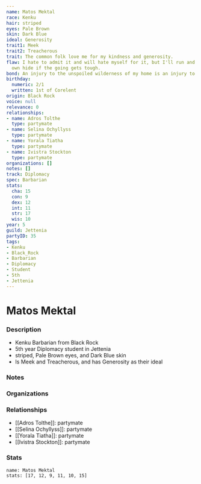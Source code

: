 ```yaml
---
name: Matos Mektal
race: Kenku
hair: striped
eyes: Pale Brown
skin: Dark Blue
ideal: Generosity
trait1: Meek
trait2: Treacherous
trait: The common folk love me for my kindness and generosity.
flaw: I hate to admit it and will hate myself for it, but I'll run and preserve my
  own hide if the going gets tough.
bond: An injury to the unspoiled wilderness of my home is an injury to me.
birthday:
  numeric: 2/1
  written: 1st of Corelent
origin: Black Rock
voice: null
relevance: 0
relationships:
- name: Adros Tolthe
  type: partymate
- name: Selina Ochyllyss
  type: partymate
- name: Yorala Tiatha
  type: partymate
- name: Ivistra Stockton
  type: partymate
organizations: []
notes: []
track: Diplomacy
spec: Barbarian
stats:
  cha: 15
  con: 9
  dex: 12
  int: 11
  str: 17
  wis: 10
year: 5
guild: Jettenia
partyID: 35
tags:
- Kenku
- Black_Rock
- Barbarian
- Diplomacy
- Student
- 5th
- Jettenia
---
```

# Matos Mektal
### Description
- Kenku Barbarian from Black Rock
- 5th year Diplomacy student in Jettenia
- striped, Pale Brown eyes, and Dark Blue skin
- Is Meek and Treacherous, and has Generosity as their ideal

### Notes

### Organizations

### Relationships
- [[Adros Tolthe]]: partymate
- [[Selina Ochyllyss]]: partymate
- [[Yorala Tiatha]]: partymate
- [[Ivistra Stockton]]: partymate

### Stats
```statblock
name: Matos Mektal
stats: [17, 12, 9, 11, 10, 15]
```